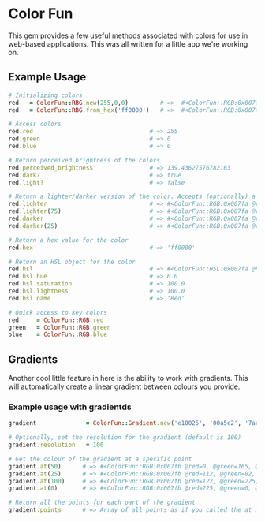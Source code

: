 # Color Fun

This gem provides a few useful methods associated with colors for use in 
web-based applications. This was all written for a little app we're working on.

## Example Usage

```ruby
# Initializing colors
red   = ColorFun::RBG.new(255,0,0)         # =>  #<ColorFun::RGB:0x007f9 @red=255, @green=0, @blue=0>
red   = ColorFun::RBG.from_hex('ff0000')   # =>  #<ColorFun::RGB:0x007f9 @red=255, @green=0, @blue=0>

# Access colors
red.red                                 # => 255
red.green                               # => 0
red.blue                                # => 0

# Return perceived brightness of the colors
red.perceived_brightness                # => 139.43627576782163
red.dark?                               # => true
red.light?                              # => false

# Return a lighter/darker version of the color. Accepts (optionally) a percentage.
red.lighter                             # => #<ColorFun::RGB:0x007fa @red=255, @green=127, @blue=127>
red.lighter(75)                         # => #<ColorFun::RGB:0x007fa @red=255, @green=191, @blue=191>
red.darker                              # => #<ColorFun::RGB:0x007fa @red=127, @green=0, @blue=0>
red.darker(25)                          # => #<ColorFun::RGB:0x007fa @red=191, @green=0, @blue=0>

# Return a hex value for the color
red.hex                                 # => 'ff0000'

# Return an HSL object for the color
red.hsl                                 # => #<ColorFun::HSL:0x007fa @hue=0.0, @saturation=100.0, @lightness=100.0>
red.hsl.hue                             # => 0.0
red.hsl.saturation                      # => 100.0
red.hsl.lightness                       # => 100.0
red.hsl.name                            # => 'Red'

# Quick access to key colors
red     = ColorFun::RGB.red
green   = ColorFun::RGB.green
blue    = ColorFun::RGB.blue
```

## Gradients

Another cool little feature in here is the ability to work with gradients. This will automatically
create a linear gradient between colours you provide.

### Example usage with gradientds

```ruby
gradient              = ColorFun::Gradient.new('e10025', '00a5e2', '7ae100')

# Optionally, set the resolution for the gradient (default is 100)
gradient.resolution   = 100

# Get the colour of the gradient at a specific point
gradient.at(50)      # => #<ColorFun::RGB:0x007fb @red=0, @green=165, @blue=226>
gradient.at(25)      # => #<ColorFun::RGB:0x007fb @red=112, @green=82, @blue=131>
gradient.at(100)     # => #<ColorFun::RGB:0x007fb @red=122, @green=225, @blue=0>
gradient.at(0)       # => #<ColorFun::RGB:0x007fb @red=225, @green=0, @blue=37>

# Return all the points for each part of the gradient
gradient.points      # => Array of all points as if you called the at method on each
```
